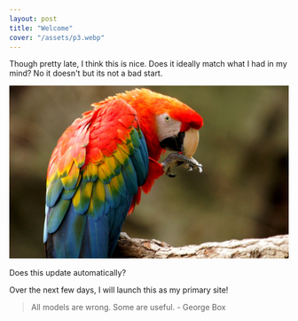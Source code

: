 ```yaml
---
layout: post
title: "Welcome"
cover: "/assets/p3.webp"
---
```


Though pretty late, I think this is nice. Does it ideally match what I had in
my mind? No it doesn't but its not a bad start.

![parrots](/assets/p3.webp)

Does this update automatically?

Over the next few days, I will launch this as my primary site!

> All models are wrong. Some are useful. - George Box
